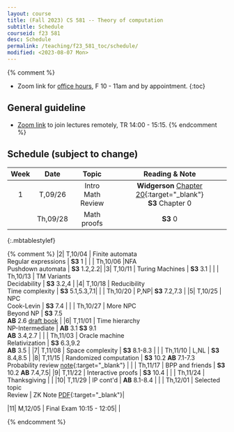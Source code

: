 ```yaml
---
layout: course
title: (Fall 2023) CS 581 -- Theory of computation 
subtitle: Schedule
courseid: f23 581
desc: Schedule
permalink: /teaching/f23_581_toc/schedule/
modified: <2023-08-07 Mon>
---
```


{% comment %}
* Zoom link for [office hours](https://pdx.zoom.us/j/88237483669?pwd=LzEveUtKVG96ZXRuVVZTWDY2a0Judz09), F 10 - 11am and by appointment.
{:toc}

## General guideline
* [Zoom link](https://pdx.zoom.us/j/83821477952?pwd=QngyOTdwOXh4anovN3dYUFNvWnJjZz09) to join lectures remotely, TR 14:00 - 15:15. 
{% endcomment %}

## Schedule (subject to change)

| Week | Date  | Topic | Reading & Note |
|:-----:| :---------: |:----------:|:-----:|
|1| T,09/26  | Intro <br> Math Review | **Widgerson** [Chapter 20](https://www.math.ias.edu/files/Book-online-Aug0619.pdf#page=1){:target="_blank"} <br> **S3** Chapter 0|
| | Th,09/28 | Math proofs | **S3** 0|
{:.mbtablestylef}

{% comment %}
|2| T,10/04 | Finite automata <br> Regular expressions | **S3** 1 |
| | Th,10/06 |NFA <br> Pushdown automata | **S3** 1.2,2.2|
|3| T,10/11 | Turing Machines | **S3** 3.1 |
| | Th,10/13 |  TM Variants <br> Decidability | **S3** 3.2,4 |
|4| T,10/18 |  Reducibility <br> Time complexity | **S3** 5.1,5.3,7.1|
| | Th,10/20 | P,NP| **S3** 7.2,7.3 |
|5| T,10/25 | NPC <br> Cook-Levin | **S3** 7.4 |
| | Th,10/27 | More NPC <br> Beyond NP | **S3** 7.5 <br> **AB** 2.6 [draft book](https://theory.cs.princeton.edu/complexity/)  |
|6| T,11/01 | Time hierarchy <br> NP-Intermediate | **AB** 3.1 **S3** 9.1 <br> **AB** 3.4,2.7 |
| | Th,11/03 | Oracle machine <br> Relativization | **S3** 6.3,9.2 <br> **AB** 3.5 |
|7| T,11/08 | Space complexity | **S3** 8.1-8.3 |
| | Th,11/10 | L,NL | **S3** 8.4,8.5  |
|8| T,11/15 | Randomized computation | **S3** 10.2 **AB** 7.1-7.3 <br> Probability review [note](http://theory.stanford.edu/~trevisan/cs276/notesprob.pdf){:target="_blank"} |
| | Th,11/17 | BPP and friends | **S3** 10.2 **AB** 7.4,7.5|
|9| T,11/22  | Interactive proofs | **S3** 10.4 |
| | Th,11/24 |  Thanksgiving |  |
|10| T,11/29 | IP cont'd | **AB** 8.1-8.4 |
| | Th,12/01 | Selected topic <br> Review | ZK Note [PDF](https://theory.stanford.edu/~trevisan/cs172-07/notezk.pdf){:target="_blank"}|

|11| M,12/05 | Final Exam 10:15 - 12:05| | 

{% endcomment %}
